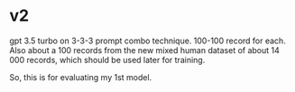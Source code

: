 # v2

gpt 3.5 turbo on 3-3-3 prompt combo technique. 100-100 record for each.
Also about a 100 records from the new mixed human dataset of about 14 000 records, which should be used later for training.

So, this is for evaluating my 1st model.